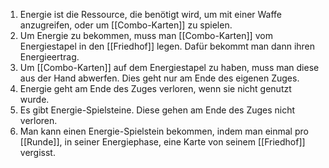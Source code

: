 1. Energie ist die Ressource, die benötigt wird, um mit einer Waffe anzugreifen, oder um [[Combo-Karten]] zu spielen.
2. Um Energie zu bekommen, muss man [[Combo-Karten]] vom Energiestapel in den [[Friedhof]] legen. Dafür bekommt man dann ihren Energieertrag.
3. Um [[Combo-Karten]] auf dem Energiestapel zu haben, muss man diese aus der Hand abwerfen. Dies geht nur am Ende des eigenen Zuges.
4. Energie geht am Ende des Zuges verloren, wenn sie nicht genutzt wurde.
5. Es gibt Energie-Spielsteine. Diese gehen am Ende des Zuges nicht verloren.
6. Man kann einen Energie-Spielstein bekommen, indem man einmal pro [[Runde]], in seiner Energiephase, eine Karte von seinem [[Friedhof]] vergisst.